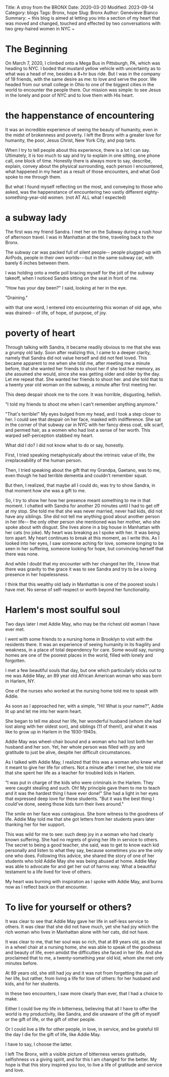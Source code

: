 Title: A stroy from the BRONX
Date: 2020-03-20
Modified: 2023-09-14
Category: blogs 
Tags: Bronx, hope
Slug: Bronx
Author: Genevieve Bianco
Summary: ~ this blog is aimed at letting you into a section of my heart that was moved and changed, touched and effected by two conversations with two grey-haired women in NYC ~

# The Beginning 

On March 7, 2020, I climbed onto a Mega Bus in Pittsburgh, PA, which was heading to NYC. I boded that mustard yellow vehicle with uncertainty as to what was a head of me, besides a 8+hr bus ride. But I was in the company of 19 friends, with the same desire as me: to love and serve the poor. We headed from our small college in Ohio to one of the biggest cities in the world to encounter the people there. Our mission was simple: to see Jesus in the lonely and poor of NYC and to love them with His heart. 

# the happenstance of encountering

It was an incredible experience of seeing the beauty of humanity, even in the midst of brokenness and poverty. I left the Bronx with a greater love for humanity, the poor, Jesus Christ, New York City, and pop tarts.

When I try to tell people about this experience, there is a lot I can say. Ultimately, it is too much to say and try to explain in one sitting, one phone call, one block of time. Honestly there is always more to say, describe, explain, convey about the physical surrounding, each person I encountered, what happened in my heart as a result of those encounters, and what God spoke to me through them. 

But what I found myself reflecting on the most, and conveying to those who asked, was the happenstance of encountering two vastly different eighty-something-year-old women. (not AT ALL what I expected)

# a subway lady
The first was my friend Sandra. I met her on the Subway during a rush hour of afternoon travel.  I was in Manhattan at the time, traveling back to the Bronx. 

The subway car was packed full of silent people-- people plugged-up with AirPods, people in their own worlds---but in the same subway car, with barely 6 inches between them. 

I was holding onto a metle poll bracing myself for the jolt of the subway takeoff, when I noticed Sandra sitting on the seat in front of me. 

"How has your day been?" I said, looking at her in the eye. 

"Draining." 

with that one word, I entered into encountering this woman of old age, who was drained-- of life, of hope, of purpose, of joy.   
# poverty of heart
Through talking with Sandra, it became readily obvious to me that she was a grumpy old lady.  Soon after realizing this, I came to a deeper clarity, namely that Sandra did not value herself and did not feel loved. This became apparent to me when she told me, after meeting me a minute before, that she wanted her friends to shoot her if she lost her memory, as she assumed she would, since she was getting older and older by the day. Let me repeat that. She wanted her friends to shoot her. and she told that to a twenty year old woman on the subway, a minute after first meeting her. 

This deep despair shook me to the core. It was horrible, disgusting, hellish. 

"I told my friends to shoot me when I can't remember anything anymore." 

"That's terrible!" My eyes bulged from my head, and I took a step closer to her. I could see that despair on her face, masked with indifference. She sat in the corner of that subway car in NYC with her fancy dress coat, silk scarf, and permed hair, as a women who had lost a sense of her worth. This warped self-perception stabbed my heart. 

What did I do? I did not know what to do or say, honestly. 

First, I tried speaking metaphysically about the intrinsic value of life, the irreplaceability of the human person. 

Then, I tried speaking about the gift that my Grandpa, Gaetano, was to me, even though he had terrible dementia and couldn't remember squat. 

But then, I realized, that maybe all I could do, was try to show Sandra, in that moment how she was a gift to me. 

So, I try to show her how her presence meant something to me in that moment. I chatted with Sandra for another 20 minutes until I had to get off at my stop. She told me that she was never married, never had kids, did not have any siblings. She did not tell me anything good about another person in her life-- the only other person she mentioned was her mother, who she spoke about with disgust. She lives alone in a big house in Manhattan with her cats (no joke). My heart was breaking as I spoke with her. It was being torn apart. My heart continues to break at this moment, as I write this. As I looked into her eyes, I saw someone aching for love, someone longing to be seen in her suffering, someone looking for hope, but convincing herself that there was none. 

And while I doubt that my encounter with her changed her life, I know that there was gravity to the grace it was to see Sandra and try to be a loving presence in her hopelessness. 

I think that this wealthy old lady in Manhattan is one of the poorest souls I have met. No sense of self-respect or worth beyond her functionality.

# Harlem's most soulful soul 

Two days later I met Addie May, who may be the richest old woman I have ever met. 

I went with some friends to a nursing home in Brooklyn to visit with the residents there. It was an experience of seeing humanity in its fragility and weakness, in a place of total dependency for care. Some would  say, nursing homes are one of the poorest places in the world, filled with lonely and forgotten. 

I met a few beautiful souls that day, but one which particularly sticks out to me was Addie May, an 89 year old African American woman who was born in Harlem, NY. 

One of the nurses who worked at the nursing home told me to speak with Addie. 

As soon as I approached her, with a simple, "Hi! What is your name?", Addie lit up and let me into her warm heart. 

She began to tell me about her life, her wonderful husband (whom she had lost along with her oldest son), and siblings (11 of them!), and what it was like to grow up in Harlem in the 1930-1940s. 

 Addie May was wheel-chair bound and a woman who had lost both her husband and her son. Yet, her whole person was filled with joy and gratitude to just be alive, despite her difficult circumstances. 

 As I talked with Addie May, I realized that this was a woman who knew what it meant to give her life for others. Not a minute after I met her, she told me that she spent her life as a teacher for troubled kids in Harlem. 

"I was put in charge of the kids who were criminals in the Harlem. They were caught stealing and such. Oh! My principle gave them to me to teach and it was the hardest thing I have ever done!" She had a light in her eyes that expressed deep love for these students. "But it was the best thing I could've done, seeing those kids turn their lives around." 

The smile on her face was contagious. She bore witness to the goodness of life. Addie May told me that she got letters from her students years later thanking her for her support. 

This was wild for me to see: such deep joy in a woman who had clearly known suffering. She had no regrets of giving her life in service to others. The secret to being a good teacher, she said, was to get to know each kid personally and listen to what they say, because sometimes you are the only one who does. Following this advice, she shared the story of one of her students who told Addie May she was being abused at home. Addie May was able to advocate for and get her out of harms way. What a beautiful testament to a life lived for love of others. 

My heart was burning with inspiration as I spoke with Addie May, and burns now as I reflect back on that encounter.

# To live for yourself or others?
It was clear to see that Addie May gave her life in self-less service to others. It was clear that she did not have much, yet she had joy which the rich woman who lives in Manhattan alone with her cats, did not have. 

It was clear to me, that her soul was so rich, that at 89 years old, as she sat in a wheel chair at a nursing home, she was able to speak of the goodness and beauty of life, even amidst the difficulties she faced in her life. And she proclaimed that to me, a twenty-something year old kid, whom she met only minutes before. 

At 89 years old, she still had joy and it was not from forgetting the pain of her life, but rather, from living a life for love of others: for her husband and kids, and for her students. 

In these two encounters, I saw more clearly than ever, that I had a choice to make. 

Either I could live my life in bitterness, believing that all I have to offer the world is my productivity, like Sandra, and die unaware of the gift of myself or the gift of life, or the gift of other people. 

Or I could live a life for other people, in love, in service, and be grateful till the day I die for the gift of life, like Addie May. 

I have to say, I choose the latter. 

I left The Bronx, with a visible picture of bitterness verses gratitude, selfishness vs a giving spirit, and for this I am changed for the better. My hope is that this story inspired you too, to live a life of gratitude and service and love.